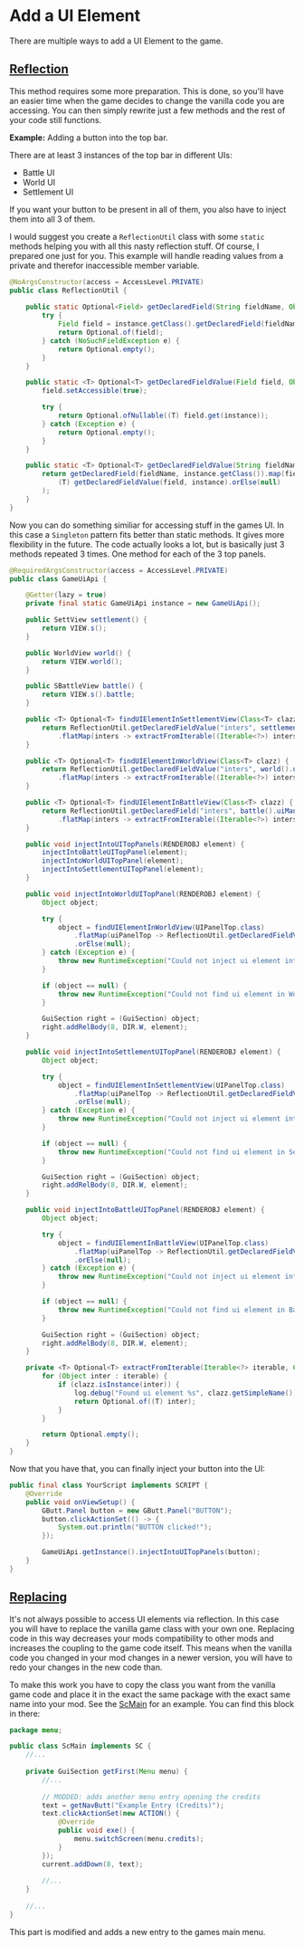 # Add a UI Element

There are multiple ways to add a UI Element to the game. 

## [Reflection](access_game_code.md#reflection)

This method requires some more preparation. This is done, so you'll have an easier time when the game decides to change the vanilla code you are accessing. 
You can then simply rewrite just a few methods and the rest of your code still functions.

**Example:** Adding a button into the top bar.

There are at least 3 instances of the top bar in different UIs:

* Battle UI
* World UI
* Settlement UI

If you want your button to be present in all of them, you also have to inject them into all 3 of them.

I would suggest you create a `ReflectionUtil` class with some `static` methods helping you with all this nasty reflection stuff.
Of course, I prepared one just for you. This example will handle reading values from a private and therefor inaccessible member variable.

```java
@NoArgsConstructor(access = AccessLevel.PRIVATE)
public class ReflectionUtil {
    
    public static Optional<Field> getDeclaredField(String fieldName, Object instance)  {
        try {
            Field field = instance.getClass().getDeclaredField(fieldName);
            return Optional.of(field);
        } catch (NoSuchFieldException e) {
            return Optional.empty();
        }
    }

    public static <T> Optional<T> getDeclaredFieldValue(Field field, Object instance) {
        field.setAccessible(true);

        try {
            return Optional.ofNullable((T) field.get(instance));
        } catch (Exception e) {
            return Optional.empty();
        }
    }

    public static <T> Optional<T> getDeclaredFieldValue(String fieldName, Object instance) {
        return getDeclaredField(fieldName, instance.getClass()).map(field ->
            (T) getDeclaredFieldValue(field, instance).orElse(null)
        );
    }
}
```

Now you can do something similiar for accessing stuff in the games UI. In this case a `Singleton` pattern fits better than static methods. 
It gives more flexibility in the future. The code actually looks a lot, but is basically just 3 methods repeated 3 times. One method for each of the 3 top panels.

```java
@RequiredArgsConstructor(access = AccessLevel.PRIVATE)
public class GameUiApi {

    @Getter(lazy = true)
    private final static GameUiApi instance = new GameUiApi();

    public SettView settlement() {
        return VIEW.s();
    }

    public WorldView world() {
        return VIEW.world();
    }

    public SBattleView battle() {
        return VIEW.s().battle;
    }

    public <T> Optional<T> findUIElementInSettlementView(Class<T> clazz) {
        return ReflectionUtil.getDeclaredFieldValue("inters", settlement().uiManager)
            .flatMap(inters -> extractFromIterable((Iterable<?>) inters, clazz));
    }

    public <T> Optional<T> findUIElementInWorldView(Class<T> clazz) {
        return ReflectionUtil.getDeclaredFieldValue("inters", world().uiManager)
            .flatMap(inters -> extractFromIterable((Iterable<?>) inters, clazz));
    }

    public <T> Optional<T> findUIElementInBattleView(Class<T> clazz) {
        return ReflectionUtil.getDeclaredField("inters", battle().uiManager)
            .flatMap(inters -> extractFromIterable((Iterable<?>) inters, clazz));
    }

    public void injectIntoUITopPanels(RENDEROBJ element) {
        injectIntoBattleUITopPanel(element);
        injectIntoWorldUITopPanel(element);
        injectIntoSettlementUITopPanel(element);
    }

    public void injectIntoWorldUITopPanel(RENDEROBJ element) {
        Object object;

        try {
            object = findUIElementInWorldView(UIPanelTop.class)
                .flatMap(uiPanelTop -> ReflectionUtil.getDeclaredFieldValue("right", uiPanelTop))
                .orElse(null);
        } catch (Exception e) {
            throw new RuntimeException("Could not inject ui element into World UIPanelTop#right", e);
        }

        if (object == null) {
            throw new RuntimeException("Could not find ui element in World UIPanelTop");
        }

        GuiSection right = (GuiSection) object;
        right.addRelBody(8, DIR.W, element);
    }

    public void injectIntoSettlementUITopPanel(RENDEROBJ element) {
        Object object;

        try {
            object = findUIElementInSettlementView(UIPanelTop.class)
                .flatMap(uiPanelTop -> ReflectionUtil.getDeclaredFieldValue("right", uiPanelTop))
                .orElse(null);
        } catch (Exception e) {
            throw new RuntimeException("Could not inject ui element into Settlement UIPanelTop#right", e);
        }

        if (object == null) {
            throw new RuntimeException("Could not find ui element in Settlement UIPanelTop");
        }

        GuiSection right = (GuiSection) object;
        right.addRelBody(8, DIR.W, element);
    }

    public void injectIntoBattleUITopPanel(RENDEROBJ element) {
        Object object;

        try {
            object = findUIElementInBattleView(UIPanelTop.class)
                .flatMap(uiPanelTop -> ReflectionUtil.getDeclaredFieldValue("right", uiPanelTop))
                .orElse(null);
        } catch (Exception e) {
            throw new RuntimeException("Could not inject ui element into Battle UIPanelTop#right", e);
        }

        if (object == null) {
            throw new RuntimeException("Could not find ui element in Battle UIPanelTop");
        }

        GuiSection right = (GuiSection) object;
        right.addRelBody(8, DIR.W, element);
    }

    private <T> Optional<T> extractFromIterable(Iterable<?> iterable, Class<T> clazz) {
        for (Object inter : iterable) {
            if (clazz.isInstance(inter)) {
                log.debug("Found ui element %s", clazz.getSimpleName());
                return Optional.of((T) inter);
            }
        }

        return Optional.empty();
    }
}
```

Now that you have that, you can finally inject your button into the UI:

```java
public final class YourScript implements SCRIPT {
    @Override
    public void onViewSetup() {
        GButt.Panel button = new GButt.Panel("BUTTON");
        button.clickActionSet(() -> {
            System.out.println("BUTTON clicked!"); 
        });

        GameUiApi.getInstance().injectIntoUITopPanels(button);
    }
}
```

## [Replacing](access_game_code.md#replacing)

It's not always possible to access UI elements via reflection. In this case you will have to replace the vanilla game class with your own one. 
Replacing code in this way decreases your mods compatibility to other mods and increases the coupling to the game code itself. 
This means when the vanilla code you changed in your mod changes in a newer version, you will have to redo your changes in the new code than.

To make this work you have to copy the class you want from the vanilla game code and place it in the exact the same package with the exact same name into your mod.
See the [ScMain](../../src/main/java/menu/ScMain.java) for an example. You can find this block in there:

```java
package menu;

public class ScMain implements SC {
    //...
    
    private GuiSection getFirst(Menu menu) { 
        //...        
        
        // MODDED: adds another menu entry opening the credits
        text = getNavButt("Example Entry (Credits)");
        text.clickActionSet(new ACTION() {
            @Override
            public void exe() {
                menu.switchScreen(menu.credits);
            }
        });
        current.addDown(8, text);
        
        //...
    }
    
    //...
}
```

This part is modified and adds a new entry to the games main menu.